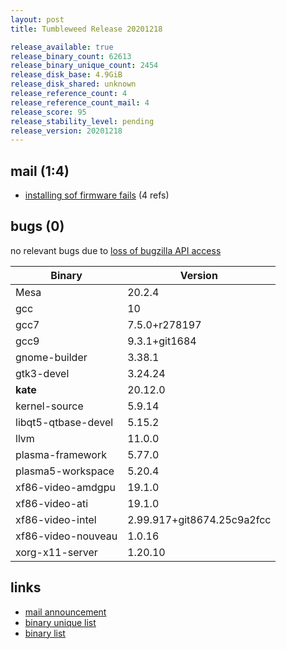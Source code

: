 ```yaml
---
layout: post
title: Tumbleweed Release 20201218

release_available: true
release_binary_count: 62613
release_binary_unique_count: 2454
release_disk_base: 4.9GiB
release_disk_shared: unknown
release_reference_count: 4
release_reference_count_mail: 4
release_score: 95
release_stability_level: pending
release_version: 20201218
---
```


## mail (1:4)

- [installing sof firmware fails](https://github.com/boombatower/tumbleweed-review/issues/10) (4 refs)

## bugs (0)

<!--more-->

no relevant bugs due to [loss of bugzilla API access](https://bugzilla.opensuse.org/show_bug.cgi?id=1157722)

Binary | Version
--- | ---
Mesa | 20.2.4
gcc | 10
gcc7 | 7.5.0+r278197
gcc9 | 9.3.1+git1684
gnome-builder | 3.38.1
gtk3-devel | 3.24.24
**kate** | 20.12.0
kernel-source | 5.9.14
libqt5-qtbase-devel | 5.15.2
llvm | 11.0.0
plasma-framework | 5.77.0
plasma5-workspace | 5.20.4
xf86-video-amdgpu | 19.1.0
xf86-video-ati | 19.1.0
xf86-video-intel | 2.99.917+git8674.25c9a2fcc
xf86-video-nouveau | 1.0.16
xorg-x11-server | 1.20.10

## links

- [mail announcement](https://github.com/boombatower/tumbleweed-review/issues/10)
- [binary unique list](http://download.opensuse.org/history/20201218/rpm.unique.list)
- [binary list](http://download.opensuse.org/history/20201218/rpm.list)
